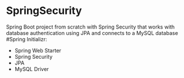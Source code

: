 # SpringSecurity
Spring Boot project from scratch with Spring Security that works with database authentication using JPA and connects to a MySQL database
#Spring Initializr: </br>
- Spring Web Starter<br>
- Spring Security<br>
- JPA<br>
- MySQL Driver<br>
